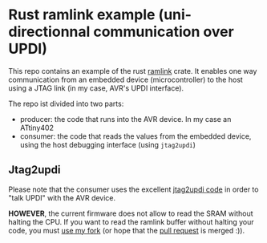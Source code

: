 # Rust ramlink example (uni-directionnal communication over UPDI)

This repo contains an example of the rust [ramlink](https://github.com/Frankkkkk/rust-ramlink) crate. It enables one way communication from an embedded device (microcontroller) to the host using a JTAG link (in my case, AVR's UPDI interface).

The repo ist divided into two parts:
- producer: the code that runs into the AVR device. In my case an ATtiny402
- consumer: the code that reads the values from the embedded device, using the host debugging interface (using `jtag2updi`)


## Jtag2updi

Please note that the consumer uses the excellent [jtag2updi code](https://github.com/ElTangas/jtag2updi) in order to "talk UPDI" with the AVR device.

**HOWEVER**, the current firmware does not allow to read the SRAM without halting the CPU. If you want to read the ramlink buffer without halting your code, you must [use my fork](https://github.com/ElTangas/jtag2updi/pull/75) (or hope that the [pull request](https://github.com/ElTangas/jtag2updi/pull/75) is merged :)).